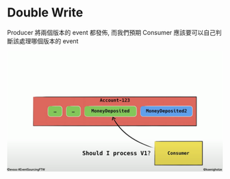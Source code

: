 # Double Write

Producer 將兩個版本的 event 都發佈, 而我們預期 Consumer 應該要可以自己判斷該處理哪個版本的 event

![](/spaces/event-sourcing/attachments/versino-double-write.png)